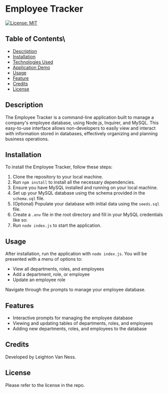 # Employee Tracker
[![License: MIT](https://img.shields.io/badge/License-MIT-yellow.svg)](https://opensource.org/licenses/MIT)

## Table of Contents\
* [Description](#description)
* [Installation](#installation)
* [Technologies Used](#technologies-used)
* [Application Demo](#application-demo)
* [Usage](#usage)
* [Feature](#features)
* [Credits](#credits)
* [License](#license)

## Description

The Employee Tracker is a command-line application built to manage a company's employee database, using Node.js, Inquirer, and MySQL. This easy-to-use interface allows non-developers to easily view and interact with information stored in databases, effectively organizing and planning business operations.

## Installation

To install the Employee Tracker, follow these steps:

1. Clone the repository to your local machine.
2. Run `npm install` to install all the necessary dependencies.
3. Ensure you have MySQL installed and running on your local machine.
4. Set up your MySQL database using the schema provided in the `schema.sql` file.
5. (Optional) Populate your database with initial data using the `seeds.sql` file.
6. Create a `.env` file in the root directory and fill in your MySQL credentials like so:
7. Run `node index.js` to start the application.

## Usage

After installation, run the application with `node index.js`. You will be presented with a menu of options to:

- View all departments, roles, and employees
- Add a department, role, or employee
- Update an employee role

Navigate through the prompts to manage your employee database.

## Features

- Interactive prompts for managing the employee database
- Viewing and updating tables of departments, roles, and employees
- Adding new departments, roles, and employees to the database

## Credits

Developed by Leighton Van Ness.

## License

Please refer to the license in the repo.



